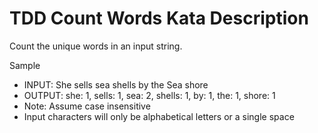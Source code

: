 # TDD Count Words Kata Description

Count the unique words in an input string.

Sample
- INPUT: She sells sea shells by the Sea shore
- OUTPUT: she: 1, sells: 1, sea: 2, shells: 1, by: 1, the: 1, shore: 1
- Note: Assume case insensitive
- Input characters will only be alphabetical letters or a single space
